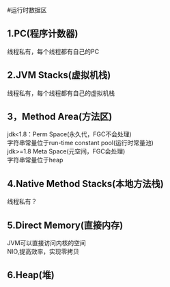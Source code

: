 #运行时数据区
## 1.PC(程序计数器)
线程私有，每个线程都有自己的PC
## 2.JVM Stacks(虚拟机栈)
线程私有，每个线程都有自己的虚拟机栈
## 3，Method Area(方法区)
jdk<1.8：Perm Space(永久代，FGC不会处理)
<br>字符串常量位于run-time constant pool(运行时常量池)
<br>jdk>=1.8 Meta Space(元空间，FGC会处理)
<br>字符串常量位于heap
## 4.Native Method Stacks(本地方法栈)
线程私有？
## 5.Direct Memory(直接内存)
JVM可以直接访问内核的空间
<br>NIO,提高效率，实现零拷贝
## 6.Heap(堆)